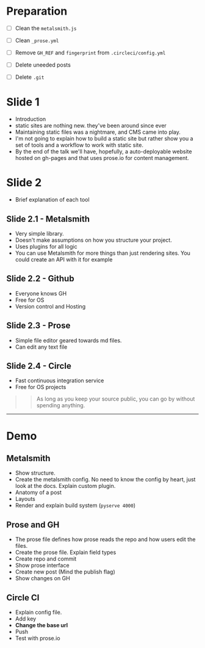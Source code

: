 # Preparation
- [ ] Clean the `metalsmith.js`
- [ ] Clean `_prose.yml`
- [ ] Remove `GH_REF` and `fingerprint` from `.circleci/config.yml`
- [ ] Delete uneeded posts
- [ ] Delete `.git`


# Slide 1

- Introduction
- static sites are nothing new. they've been around since ever
- Maintaining static files was a nightmare, and CMS came into play.
- I'm not going to explain how to build a static site but rather show you a set of tools and a workflow to work with static site.
- By the end of the talk we'll have, hopefully, a auto-deployable website hosted on gh-pages and that uses prose.io for content management.



# Slide 2

- Brief explanation of each tool


## Slide 2.1 - Metalsmith

- Very simple library.
- Doesn't make assumptions on how you structure your project.
- Uses plugins for all logic
- You can use Metalsmith for more things than just rendering sites. You could create an API with it for example


## Slide 2.2 - Github

- Everyone knows GH
- Free for OS
- Version control and Hosting


## Slide 2.3 - Prose

- Simple file editor geared towards md files.
- Can edit any text file


## Slide 2.4 - Circle

- Fast continuous integration service
- Free for OS projects

>> As long as you keep your source public, you can go by without spending anything.


---


# Demo

## Metalsmith

- Show structure.
- Create the metalsmith config. No need to know the config by heart, just look at the docs. Explain custom plugin.
- Anatomy of a post
- Layouts
- Render and explain build system (`pyserve 4000`)

## Prose and GH

- The prose file defines how prose reads the repo and how users edit the files.
- Create the prose file. Explain field types
- Create repo and commit
- Show prose interface
- Create new post (Mind the publish flag)
- Show changes on GH

## Circle CI
- Explain config file.
- Add key
- **Change the base url**
- Push
- Test with prose.io